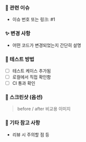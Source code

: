 ### 📌 관련 이슈

- 이슈 번호 또는 링크: #1

### ✨ 변경 사항

- 어떤 코드가 변경되었는지 간단히 설명

### 🧪 테스트 방법

- [ ] 테스트 케이스 추가됨
- [ ] 로컬에서 직접 확인함
- [ ] CI 통과 확인

### 📸 스크린샷 (옵션)

> before / after 비교용 이미지

### 📝 기타 참고 사항

- 리뷰 시 주의할 점 등
